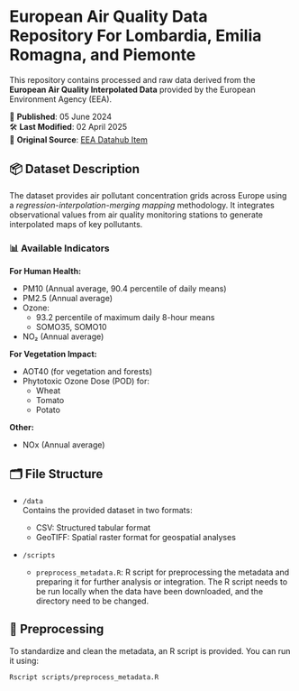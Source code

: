 # European Air Quality Data Repository For Lombardia, Emilia Romagna, and Piemonte

This repository contains processed and raw data derived from the **European Air Quality Interpolated Data** provided by the European Environment Agency (EEA).

📅 **Published**: 05 June 2024  
🛠 **Last Modified**: 02 April 2025  
🔗 **Original Source**: [EEA Datahub Item](https://www.eea.europa.eu/en/datahub/datahubitem-view/82700fbd-2953-467b-be0a-78a520c3a7ef)

## 📦 Dataset Description

The dataset provides air pollutant concentration grids across Europe using a *regression-interpolation-merging mapping* methodology. It integrates observational values from air quality monitoring stations to generate interpolated maps of key pollutants.

### 📊 Available Indicators

**For Human Health:**
- PM10 (Annual average, 90.4 percentile of daily means)
- PM2.5 (Annual average)
- Ozone:
  - 93.2 percentile of maximum daily 8-hour means
  - SOMO35, SOMO10
- NO₂ (Annual average)

**For Vegetation Impact:**
- AOT40 (for vegetation and forests)
- Phytotoxic Ozone Dose (POD) for:
  - Wheat
  - Tomato
  - Potato

**Other:**
- NOx (Annual average)

## 🗂 File Structure

- `/data`  
  Contains the provided dataset in two formats:
  - CSV: Structured tabular format
  - GeoTIFF: Spatial raster format for geospatial analyses

- `/scripts`  
  - `preprocess_metadata.R`: R script for preprocessing the metadata and preparing it for further analysis or integration. The R script needs to be run locally when the data have been downloaded, and the directory need to be changed.

## 🧪 Preprocessing

To standardize and clean the metadata, an R script is provided. You can run it using:

```bash
Rscript scripts/preprocess_metadata.R

